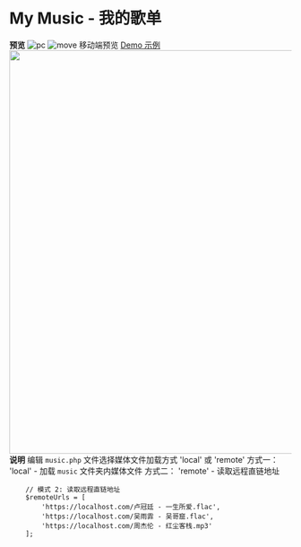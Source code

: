 # My Music - 我的歌单

**预览**
![pc](https://github.com/sunpma/MyMusic/blob/main/assets/1.jpg)
![move](https://github.com/sunpma/MyMusic/blob/main/assets/2.png)
<img align="right" width="720" src="https://github.com/sunpma/MyMusic/blob/main/assets/2.png"/>
移动端预览
[Demo 示例](https://suntl.com/other/music/)

**说明**
编辑 `music.php` 文件选择媒体文件加载方式 'local' 或 'remote'
方式一：
'local' - 加载 `music` 文件夹内媒体文件
方式二：
'remote' - 读取远程直链地址
```
    // 模式 2: 读取远程直链地址
    $remoteUrls = [
        'https://localhost.com/卢冠廷 - 一生所爱.flac',
        'https://localhost.com/吴雨霏 - 吴哥窟.flac',
        'https://localhost.com/周杰伦 - 红尘客栈.mp3'
    ];
```

